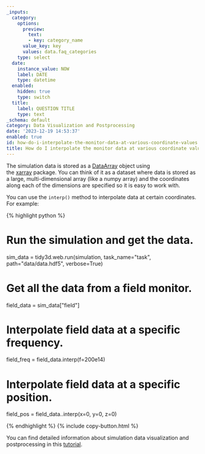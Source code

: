 ```yaml
---
_inputs:
  category:
    options:
      preview:
        text:
        - key: category_name
      value_key: key
      values: data.faq_categories
    type: select
  date:
    instance_value: NOW
    label: DATE
    type: datetime
  enabled:
    hidden: true
    type: switch
  title:
    label: QUESTION TITLE
    type: text
_schema: default
category: Data Visualization and Postprocessing
date: '2023-12-19 14:53:37'
enabled: true
id: how-do-i-interpolate-the-monitor-data-at-various-coordinate-values
title: How do I interpolate the monitor data at various coordinate values?
---
```


The simulation data is stored as a&nbsp;[DataArray](https://xarray.pydata.org/en/stable/generated/xarray.DataArray.html)&nbsp;object using the&nbsp;[xarray](https://xarray.pydata.org/en/stable/)&nbsp;package. You can think of it as a dataset where data is stored as a large, multi-dimensional array (like a numpy array) and the coordinates along each of the dimensions are specified so it is easy to work with.

You can use the `interp()` method to interpolate data at certain coordinates. For example:

<div><div markdown class="code-snippet">{% highlight python %}

# Run the simulation and get the data.
sim_data = tidy3d.web.run(simulation, task_name="task", path="data/data.hdf5", verbose=True)

# Get all the data from a field monitor.
field_data = sim_data["field"]

# Interpolate field data at a specific frequency.
field_freq = field_data.interp(f=200e14)

# Interpolate field data at a specific position.
field_pos = field_data..interp(x=0, y=0, z=0)

{% endhighlight %}
{% include copy-button.html %}</div><p>You can find detailed information about simulation data visualization and postprocessing in this <a href="https://www.flexcompute.com/tidy3d/examples/notebooks/VizData/">tutorial</a>.</p></div>